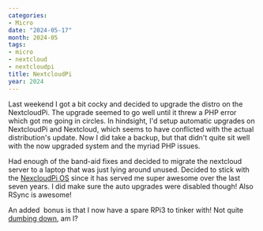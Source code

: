 ```yaml
---
categories:
- Micro
date: "2024-05-17"
month: 2024-05
tags:
- micro
- nextcloud
- nextcloudpi
title: NextcloudPi
year: 2024
---
```


Last weekend I got a bit cocky and decided to upgrade the distro on the NextcloudPi. The upgrade seemed to go well until it threw a PHP error which got me going in circles. In hindsight, I'd setup automatic upgrades on NextcloudPi and Nextcloud, which seems to have conflicted with the actual distribution's update. Now I did take a backup, but that didn't quite sit well with the now upgraded system and the myriad PHP issues.

Had enough of the band-aid fixes and decided to migrate the nextcloud server to a laptop that was just lying around unused. Decided to stick with the [NexcloudPi OS](https://github.com/nextcloud/nextcloudpi/) since it has served me super awesome over the last seven years. I did make sure the auto upgrades were disabled though! Also RSync is awesome!

An added  bonus is that I now have a spare RPi3 to tinker with! Not quite [dumbing down](https://srikanthperinkulam.com/2024/04/14/pico-de-aguila/), am I?
